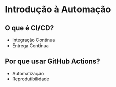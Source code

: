 # Introdução à Automação

## O que é CI/CD?
- Integração Contínua
- Entrega Contínua

## Por que usar GitHub Actions?
- Automatização
- Reprodutibilidade
